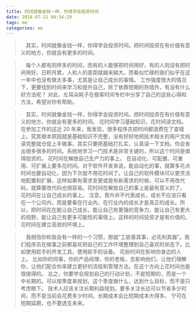 ```yaml
---
title: 时间就像金钱一样，你得学会投资时间
date: 2018-07-21 08:34:29
tags: me
categories: me
---
```


> &emsp;其实，时间就像金钱一样，你得学会投资时间。把时间投资在有价值有意义的地方，你就会有更多的时间。
<!--more-->
>&emsp;每个人都有同样多的时间，而有的人能够把时间用好，有的人则没有把时间用好。日积月累，人和人的差距就越来越大。而看似忙碌的我们似乎在这一年中也没有做太多事，尤其是让自己成长的事情。
工作强度很大的情况下，更要找到时间来学习和提升自己，除了依靠短期的热情外，有没有什么好方法呢？
对此，左耳朵耗子在极客时间专栏中分享了自己的这些心得和方法，希望对你有帮助。

>&emsp;其实，时间就像金钱一样，你得学会投资时间。把时间投资在有价值有意义的地方，你就会有更多的时间。
花时间学习基础知识，花时间读文档。 在参加工作的这近 20 年来，我发现，很多程序员把时间都浪费在了查错上。究其根本原因就是基础知识不完整，没有好好地把技术相关的用户文档读完整就仓促上手做事。其实只要把基础打扎实，认真读一下文档，你会省出很多很多的时间。系统地学习一门技术是非常关键的，所以这个时间是值得投资的。
花时间在解放自己生产力的事上。 在自动化、可配置、可重用、可扩展上要多花时间。对于软件开发来说，能自动化的事，就算多花点时间也要自动化，因为下次就不用花时间了。让自己的软件模块可以更灵活地配置和扩展，这样如果有需求变更或是有新需求的时候，可以不用改代码，就算要改代码也很容易。花时间在解放自己的事上是最有意义的了。
花时间在让自己成长的事上。 注意，晋升并不代表成长，成长不应该只看在一个公司内，而是要看在行业内，在行业内的成长才是真正的成长。所以，把时间花在能让自己成长，能让自己有更强的竞争力，能让自己有更大的视野，能让自己有更多可能性的事情上。这样的时间投资才是有价值的。
花时间在建立高效的环境上。 

>&emsp;我相信你和我会有一样的一个习惯，那就“工欲善其事，必先利其器”。我们程序员在做事之前都喜欢把自己的工作环境整理到自己喜欢的状态下。比如使用趁手的开发工具，使用趁手的设备。
花些时间在影响你身边的人上。 比如你的同事，你的产品经理，你的老板，去影响他们，让他们理解你，让他们配合你来建立更好的流程和管理方法。在这个方向上花时间也是很值得的。
总之，你要学会规划自己的行动计划，不是短期的，而是一个中长期的。可以按季度来规划，这个季度做什么，达到什么目标，而不是只考虑眼下。
技术人应该关注长期利益规划。要多关注长远可以节省多少时间，而不是当前会花费多少时间。长期成本会比短期成本大得多。
宁可在短期延期，也不要透支未来。